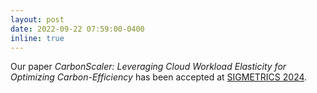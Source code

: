 ```yaml
---
layout: post
date: 2022-09-22 07:59:00-0400
inline: true
---
```


Our paper *CarbonScaler: Leveraging Cloud Workload Elasticity for Optimizing Carbon-Efficiency* has been accepted at [SIGMETRICS 2024](https://www.sigmetrics.org/sigmetrics2024/). 